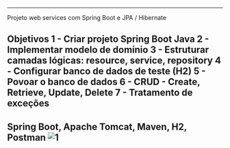 ---------------------------------------------------------------
Projeto web services com Spring Boot e JPA / Hibernate 
 
Objetivos 
1 - Criar projeto Spring Boot Java 
2 - Implementar modelo de domínio 
3 - Estruturar camadas lógicas: resource, service, repository 
4 - Configurar banco de dados de teste (H2) 
5 - Povoar o banco de dados 
6 - CRUD - Create, Retrieve, Update, Delete 
7 - Tratamento de exceções 
---------------------------------------------------------------
Spring Boot, Apache Tomcat, Maven, H2, Postman
![1](https://user-images.githubusercontent.com/29668363/145061589-38220f71-f8f8-4a71-b28e-604fa50eee63.PNG)
---------------------------------------------------------------
